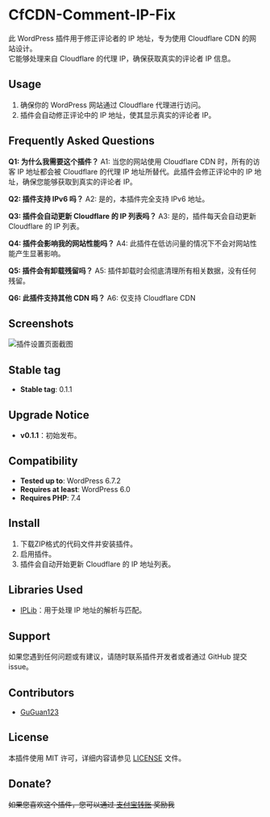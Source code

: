 # CfCDN-Comment-IP-Fix

此 WordPress 插件用于修正评论者的 IP 地址，专为使用 Cloudflare CDN 的网站设计。  
它能够处理来自 Cloudflare 的代理 IP，确保获取真实的评论者 IP 信息。

## Usage

1. 确保你的 WordPress 网站通过 Cloudflare 代理进行访问。
2. 插件会自动修正评论中的 IP 地址，使其显示真实的评论者 IP。

## Frequently Asked Questions

**Q1: 为什么我需要这个插件？**
A1: 当您的网站使用 Cloudflare CDN 时，所有的访客 IP 地址都会被 Cloudflare 的代理 IP 地址所替代。此插件会修正评论中的 IP 地址，确保您能够获取到真实的评论者 IP。

**Q2: 插件支持 IPv6 吗？**
A2: 是的，本插件完全支持 IPv6 地址。

**Q3: 插件会自动更新 Cloudflare 的 IP 列表吗？**
A3: 是的，插件每天会自动更新 Cloudflare 的 IP 列表。

**Q4: 插件会影响我的网站性能吗？**
A4: 此插件在低访问量的情况下不会对网站性能产生显著影响。

**Q5: 插件会有卸载残留吗？**
A5: 插件卸载时会彻底清理所有相关数据，没有任何残留。

**Q6: 此插件支持其他 CDN 吗？**
A6: 仅支持 Cloudflare CDN

## Screenshots

![插件设置页面截图](https://s1.imagehub.cc/images/2025/03/04/cf8c3fb5738de0382307a223f211256b.png)

## Stable tag

- **Stable tag**: 0.1.1

## Upgrade Notice

- **v0.1.1**：初始发布。

## Compatibility

- **Tested up to**: WordPress 6.7.2
- **Requires at least**: WordPress 6.0
- **Requires PHP**: 7.4

## Install

1. 下载ZIP格式的代码文件并安装插件。
2. 启用插件。
3. 插件会自动开始更新 Cloudflare 的 IP 地址列表。

## Libraries Used

- [IPLib](https://github.com/mlocati/ip-lib)：用于处理 IP 地址的解析与匹配。

## Support

如果您遇到任何问题或有建议，请随时联系插件开发者或者通过 GitHub 提交 issue。

## Contributors

- [GuGuan123](https://guguan.us.kg)

## License

本插件使用 MIT 许可，详细内容请参见 [LICENSE](LICENSE) 文件。

## Donate?

~~如果您喜欢这个插件，您可以通过 [支付宝转账](https://s1.imagehub.cc/images/2025/03/04/33128a3f3455b55b5c7321ee4c05527c.jpg) 奖励我~~
